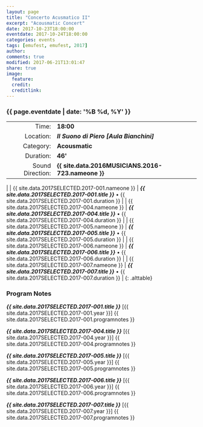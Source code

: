 ```yaml
---
layout: page
title: "Concerto Acusmatico II"
excerpt: "Acousmatic Concert"
date: 2017-10-23T18:00:00
eventdate: 2017-10-24T18:00:00
categories: events
tags: [emufest, emufest, 2017]
author:
comments: true
modified: 2017-06-21T13:01:47
share: true
image:
  feature:
  credit:
  creditlink:
---
```


### {{ page.eventdate | date: '%B %d, %Y' }}

|  |  |
|------------:|:------------|
| Time: | **18:00** |
| Location: | ***Il Suono di Piero [Aula Bianchini]*** |
| Category: | **Acousmatic** |
| Duration: | **46'** |
| Sound Direction: | **{{ site.data.2016MUSICIANS.2016-723.nameone }}** |
|
| {{ site.data.2017SELECTED.2017-001.nameone }} | ***{{ site.data.2017SELECTED.2017-001.title }}*** • {{ site.data.2017SELECTED.2017-001.duration }} |
| {{ site.data.2017SELECTED.2017-004.nameone }} | ***{{ site.data.2017SELECTED.2017-004.title }}*** • {{ site.data.2017SELECTED.2017-004.duration }} |
| {{ site.data.2017SELECTED.2017-005.nameone }} | ***{{ site.data.2017SELECTED.2017-005.title }}*** • {{ site.data.2017SELECTED.2017-005.duration }} |
| {{ site.data.2017SELECTED.2017-006.nameone }} | ***{{ site.data.2017SELECTED.2017-006.title }}*** • {{ site.data.2017SELECTED.2017-006.duration }} |
| {{ site.data.2017SELECTED.2017-007.nameone }} | ***{{ site.data.2017SELECTED.2017-007.title }}*** • {{ site.data.2017SELECTED.2017-007.duration }} |
{: .alttable}

### Program Notes

***{{ site.data.2017SELECTED.2017-001.title }}*** [{{ site.data.2017SELECTED.2017-001.year }}] {{ site.data.2017SELECTED.2017-001.programnotes }}

***{{ site.data.2017SELECTED.2017-004.title }}*** [{{ site.data.2017SELECTED.2017-004.year }}] {{ site.data.2017SELECTED.2017-004.programnotes }}

***{{ site.data.2017SELECTED.2017-005.title }}*** [{{ site.data.2017SELECTED.2017-005.year }}] {{ site.data.2017SELECTED.2017-005.programnotes }}

***{{ site.data.2017SELECTED.2017-006.title }}*** [{{ site.data.2017SELECTED.2017-006.year }}] {{ site.data.2017SELECTED.2017-006.programnotes }}

***{{ site.data.2017SELECTED.2017-007.title }}*** [{{ site.data.2017SELECTED.2017-007.year }}] {{ site.data.2017SELECTED.2017-007.programnotes }}
